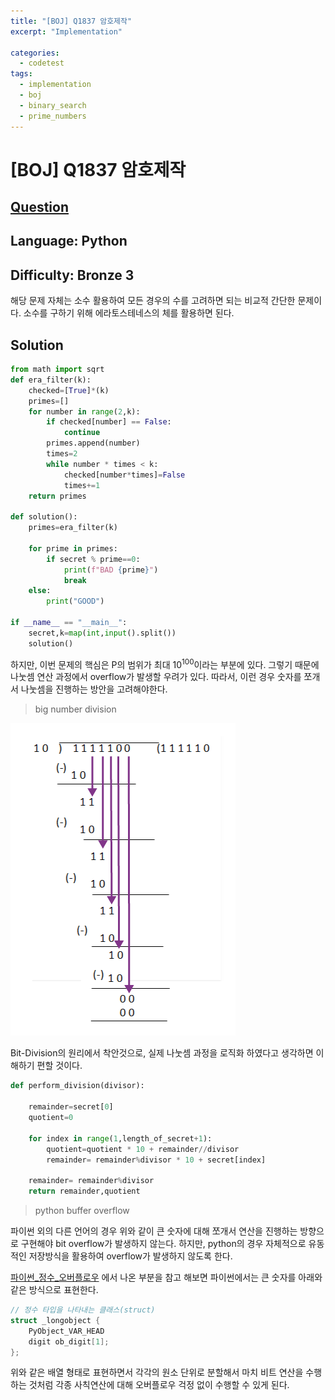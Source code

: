 ```yaml
---
title: "[BOJ] Q1837 암호제작"
excerpt: "Implementation"

categories:
  - codetest
tags:
  - implementation
  - boj
  - binary_search
  - prime_numbers
---
```

# [BOJ] Q1837 암호제작
## [Question](https://www.acmicpc.net/problem/1837)
## Language: Python
## Difficulty: Bronze 3

해당 문제 자체는 소수 활용하여 모든 경우의 수를 고려하면 되는 비교적 간단한 문제이다. 소수를 구하기 위해 에라토스테네스의 체를 활용하면 된다.

## Solution 

```python
from math import sqrt
def era_filter(k):
    checked=[True]*(k)
    primes=[]
    for number in range(2,k):
        if checked[number] == False:
            continue
        primes.append(number)
        times=2
        while number * times < k:
            checked[number*times]=False
            times+=1  
    return primes
    
def solution():
    primes=era_filter(k)
    
    for prime in primes:
        if secret % prime==0:
            print(f"BAD {prime}")
            break
    else:
        print("GOOD")

if __name__ == "__main__":
    secret,k=map(int,input().split())
    solution()
```

하지만, 이번 문제의 핵심은 P의 범위가 최대 10<sup>100</sup>이라는 부분에 있다. 그렇기 때문에 나눗셈 연산 과정에서 overflow가 발생할 우려가 있다. 따라서, 이런 경우 숫자를 쪼개서 나눗셈을 진행하는 방안을 고려해야한다.

> big number division

![q1837](/assets/images/algorithm/q1837.png)

Bit-Division의 원리에서 착안것으로, 실제 나눗셈 과정을 로직화 하였다고 생각하면 이해하기 편할 것이다. 

```python
def perform_division(divisor):

    remainder=secret[0]
    quotient=0
    
    for index in range(1,length_of_secret+1):
        quotient=quotient * 10 + remainder//divisor
        remainder= remainder%divisor * 10 + secret[index]

    remainder= remainder%divisor
    return remainder,quotient
```

> python buffer overflow

파이썬 외의 다른 언어의 경우 위와 같이 큰 숫자에 대해 쪼개서 연산을 진행하는 방향으로 구현해야 bit overflow가 발생하지 않는다. 하지만, python의 경우 자체적으로 유동적인 저장방식을 활용하여 overflow가 발생하지 않도록 한다.

[파이썬_정수_오버플로우](https://ahracho.github.io/posts/python/2017-05-09-python-integer-overflow/) 에서 나온 부분을 참고 해보면 파이썬에서는 큰 숫자를 아래와 같은 방식으로 표현한다.

```C
// 정수 타입을 나타내는 클래스(struct)
struct _longobject {
	PyObject_VAR_HEAD
	digit ob_digit[1];
};
```

위와 같은 배열 형태로 표현하면서 각각의 원소 단위로 분할해서 마치 비트 연산을 수행하는 것처럼 각종 사칙연산에 대해 오버플로우 걱정 없이 수행할 수 있게 된다.